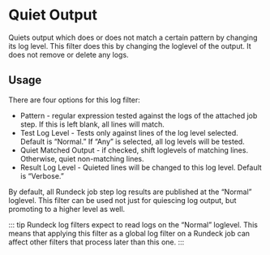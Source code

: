 # Quiet Output

Quiets output which does or does not match a certain pattern by changing its log level. This filter does this by changing the loglevel of the output. It does not remove or delete any logs.

## Usage

There are four options for this log filter:

  - Pattern - regular expression tested against the logs of the attached job step. If this is left blank, all lines will match.
  - Test Log Level - Tests only against lines of the log level selected. Default is “Normal.” If “Any” is selected, all log levels will be tested.
  - Quiet Matched Output - if checked, shift loglevels of matching lines. Otherwise, quiet non-matching lines.
  - Result Log Level - Quieted lines will be changed to this log level. Default is “Verbose.”

By default, all Rundeck job step log results are published at the “Normal” loglevel. This filter can be used not just for quiescing log output, but promoting to a higher level as well.

::: tip
Rundeck log filters expect to read logs on the “Normal” loglevel. This means that applying this filter as a global log filter on a Rundeck job can affect other filters that process later than this one.
:::
